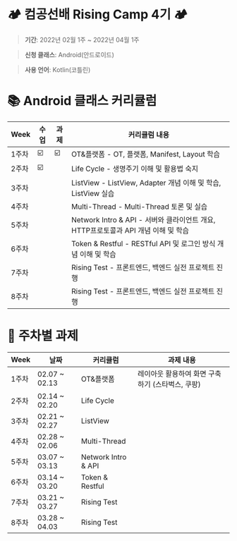 # 🏕 컴공선배 Rising Camp 4기 🏕

>**기간**: 2022년 02월 1주 ~ 2022년 04월 1주


>**신청 클래스**: Android(안드로이드)


>**사용 언어**: Kotlin(코틀린)


# 📚 Android 클래스 커리큘럼

| Week | 수업 | 과제 | 커리큘럼 내용 |
| ------ | -- | -- |----------- |
| 1주차 | ☑️ | ☑️ | OT&플랫폼 - OT, 플랫폼, Manifest, Layout 학습 |
| 2주차 | ☑️ |  | Life Cycle - 생명주기 이해 및 활용법 숙지 |
| 3주차 |  |  | ListView - ListView, Adapter 개념 이해 및 학습, ListView 실습 |
| 4주차 |  |  | Multi-Thread - Multi-Thread 토론 및 실습 |
| 5주차 |  |  | Network Intro & API - 서버와 클라이언트 개요, HTTP프로토콜과 API 개념 이해 및 학습 |
| 6주차 |  |  | Token & Restful - RESTful API 및 로그인 방식 개념 이해 및 학습 |
| 7주차 |  |  | Rising Test - 프론트엔드, 백엔드 실전 프로젝트 진행 |
| 8주차 |  |  | Rising Test - 프론트엔드, 백엔드 실전 프로젝트 진행 |
  
  
# 📝 주차별 과제

| Week | 날짜 | 커리큘럼 | 과제 내용 |
| ------ | -- | -- | ----------- |
| 1주차 | 02.07 ~ 02.13 | OT&플랫폼 | 레이아웃 활용하여 화면 구축하기 (스타벅스, 쿠팡) |
| 2주차 | 02.14 ~ 02.20 | Life Cycle |  |
| 3주차 | 02.21 ~ 02.27 | ListView |  |
| 4주차 | 02.28 ~ 02.06 | Multi-Thread |  |
| 5주차 | 03.07 ~ 03.13 | Network Intro & API |  |
| 6주차 | 03.14 ~ 03.20 | Token & Restful |  |
| 7주차 | 03.21 ~ 03.27 | Rising Test |  |
| 8주차 | 03.28 ~ 04.03 | Rising Test |  |
